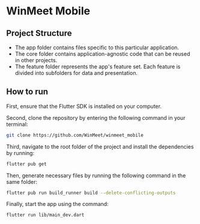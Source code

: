 # WinMeet Mobile

## Project Structure

- The app folder contains files specific to this particular application.
- The core folder contains application-agnostic code that can be reused in other projects.
- The feature folder represents the app's feature set. Each feature is divided into subfolders for data and presentation.

## How to run

First, ensure that the Flutter SDK is installed on your computer.

Second, clone the repository by entering the following command in your terminal:

```sh
git clone https://github.com/WinMeet/winmeet_mobile
```

Third, navigate to the root folder of the project and install the dependencies by running:

```sh
flutter pub get
```

Then, generate necessary files by running the following command in the same folder:

```sh
flutter pub run build_runner build --delete-conflicting-outputs
```

Finally, start the app using the command:

```sh
flutter run lib/main_dev.dart
```

